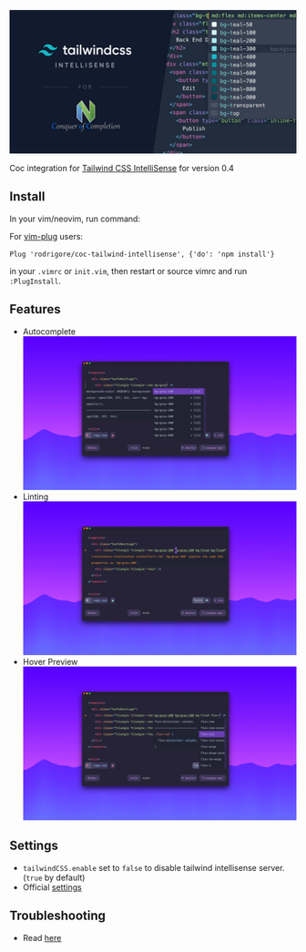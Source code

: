 ![banner](/screenshots/banner.jpeg?raw=true "banner")

Coc integration for [Tailwind CSS IntelliSense](https://github.com/tailwindcss/intellisense) for version 0.4

## Install

In your vim/neovim, run command:

For [vim-plug](https://github.com/junegunn/vim-plug) users:

```vim
Plug 'rodrigore/coc-tailwind-intellisense', {'do': 'npm install'}
```

in your `.vimrc` or `init.vim`, then restart or source vimrc and run `:PlugInstall`.

## Features
* Autocomplete
![autocomplete](/screenshots/autocomplete.png?raw=true "Autocomplete")
* Linting
![linting](/screenshots/linter.png?raw=true "Linting")
* Hover Preview
![hovere](/screenshots/hover.png?raw=true "Hover")

## Settings

* `tailwindCSS.enable` set to `false` to disable tailwind intellisense server. (`true` by default)
* Official [settings](https://github.com/tailwindcss/intellisense/blob/master/README.md#settings)

## Troubleshooting
* Read [here](https://github.com/tailwindcss/intellisense/blob/master/README.md#troubleshooting)
